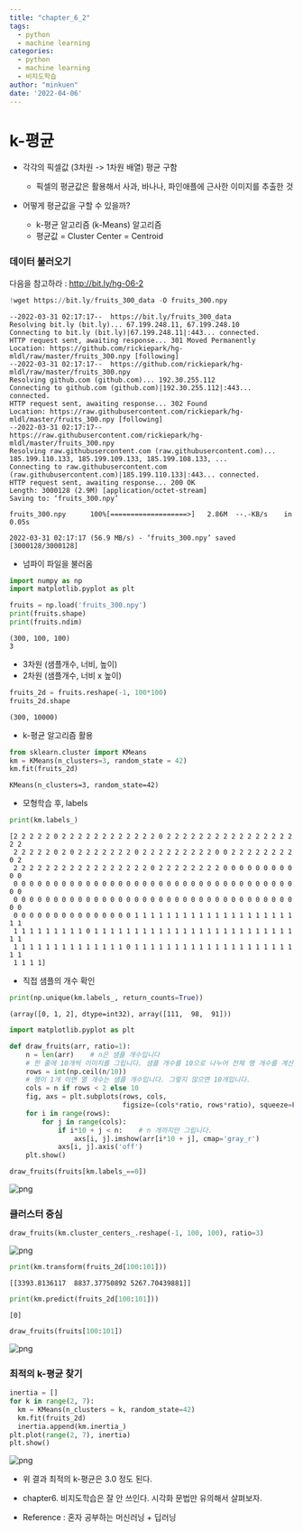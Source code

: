 ```yaml
---
title: "chapter_6_2"
tags:
  - python
  - machine learning
categories:
  - python
  - machine learning
  - 비지도학습
author: "minkuen"
date: '2022-04-06'
---
```


# k-평균
- 각각의 픽셀값 (3차원 -> 1차원 배열) 평균 구함
  + 픽셀의 평균값은 활용해서 사과, 바나나, 파인애플에 근사한 이미지를 추출한 것

- 어떻게 평균값을 구할 수 있을까?
  + k-평균 알고리즘 (k-Means) 알고리즘
  + 평균값 = Cluster Center = Centroid

### 데이터 불러오기
다음을 참고하라 : http://bit.ly/hg-06-2


```python
!wget https://bit.ly/fruits_300_data -O fruits_300.npy
```

    --2022-03-31 02:17:17--  https://bit.ly/fruits_300_data
    Resolving bit.ly (bit.ly)... 67.199.248.11, 67.199.248.10
    Connecting to bit.ly (bit.ly)|67.199.248.11|:443... connected.
    HTTP request sent, awaiting response... 301 Moved Permanently
    Location: https://github.com/rickiepark/hg-mldl/raw/master/fruits_300.npy [following]
    --2022-03-31 02:17:17--  https://github.com/rickiepark/hg-mldl/raw/master/fruits_300.npy
    Resolving github.com (github.com)... 192.30.255.112
    Connecting to github.com (github.com)|192.30.255.112|:443... connected.
    HTTP request sent, awaiting response... 302 Found
    Location: https://raw.githubusercontent.com/rickiepark/hg-mldl/master/fruits_300.npy [following]
    --2022-03-31 02:17:17--  https://raw.githubusercontent.com/rickiepark/hg-mldl/master/fruits_300.npy
    Resolving raw.githubusercontent.com (raw.githubusercontent.com)... 185.199.110.133, 185.199.109.133, 185.199.108.133, ...
    Connecting to raw.githubusercontent.com (raw.githubusercontent.com)|185.199.110.133|:443... connected.
    HTTP request sent, awaiting response... 200 OK
    Length: 3000128 (2.9M) [application/octet-stream]
    Saving to: ‘fruits_300.npy’
    
    fruits_300.npy      100%[===================>]   2.86M  --.-KB/s    in 0.05s   
    
    2022-03-31 02:17:17 (56.9 MB/s) - ‘fruits_300.npy’ saved [3000128/3000128]
    
    

- 넘파이 파일을 불러옴


```python
import numpy as np
import matplotlib.pyplot as plt

fruits = np.load('fruits_300.npy')
print(fruits.shape)
print(fruits.ndim)
```

    (300, 100, 100)
    3
    

- 3차원 (샘플개수, 너비, 높이)
- 2차원 (샘플개수, 너비 x 높이)


```python
fruits_2d = fruits.reshape(-1, 100*100)
fruits_2d.shape
```




    (300, 10000)



- k-평균 알고리즘 활용


```python
from sklearn.cluster import KMeans
km = KMeans(n_clusters=3, random_state = 42)
km.fit(fruits_2d)
```




    KMeans(n_clusters=3, random_state=42)



- 모형학습 후, labels


```python
print(km.labels_)
```

    [2 2 2 2 2 0 2 2 2 2 2 2 2 2 2 2 2 2 0 2 2 2 2 2 2 2 2 2 2 2 2 2 2 2 2 2 2
     2 2 2 2 2 0 2 0 2 2 2 2 2 2 2 0 2 2 2 2 2 2 2 2 2 0 0 2 2 2 2 2 2 2 2 0 2
     2 2 2 2 2 2 2 2 2 2 2 2 2 2 2 2 2 0 2 2 2 2 2 2 2 2 0 0 0 0 0 0 0 0 0 0 0
     0 0 0 0 0 0 0 0 0 0 0 0 0 0 0 0 0 0 0 0 0 0 0 0 0 0 0 0 0 0 0 0 0 0 0 0 0
     0 0 0 0 0 0 0 0 0 0 0 0 0 0 0 0 0 0 0 0 0 0 0 0 0 0 0 0 0 0 0 0 0 0 0 0 0
     0 0 0 0 0 0 0 0 0 0 0 0 0 0 0 1 1 1 1 1 1 1 1 1 1 1 1 1 1 1 1 1 1 1 1 1 1
     1 1 1 1 1 1 1 1 1 0 1 1 1 1 1 1 1 1 1 1 1 1 1 1 1 1 1 1 1 1 1 1 1 1 1 1 1
     1 1 1 1 1 1 1 1 1 1 1 1 1 1 0 1 1 1 1 1 1 1 1 1 1 1 1 1 1 1 1 1 1 1 1 1 1
     1 1 1 1]
    

- 직접 샘플의 개수 확인


```python
print(np.unique(km.labels_, return_counts=True))
```

    (array([0, 1, 2], dtype=int32), array([111,  98,  91]))
    


```python
import matplotlib.pyplot as plt

def draw_fruits(arr, ratio=1):
    n = len(arr)    # n은 샘플 개수입니다
    # 한 줄에 10개씩 이미지를 그립니다. 샘플 개수를 10으로 나누어 전체 행 개수를 계산합니다. 
    rows = int(np.ceil(n/10))
    # 행이 1개 이면 열 개수는 샘플 개수입니다. 그렇지 않으면 10개입니다.
    cols = n if rows < 2 else 10
    fig, axs = plt.subplots(rows, cols, 
                            figsize=(cols*ratio, rows*ratio), squeeze=False)
    for i in range(rows):
        for j in range(cols):
            if i*10 + j < n:    # n 개까지만 그립니다.
                axs[i, j].imshow(arr[i*10 + j], cmap='gray_r')
            axs[i, j].axis('off')
    plt.show()
```


```python
draw_fruits(fruits[km.labels_==0])
```


    
![png](/images/chapter_6_2/output_15_0.png)
    


### 클러스터 중심


```python
draw_fruits(km.cluster_centers_.reshape(-1, 100, 100), ratio=3)
```


    
![png](/images/chapter_6_2/output_17_0.png)
    



```python
print(km.transform(fruits_2d[100:101]))
```

    [[3393.8136117  8837.37750892 5267.70439881]]
    


```python
print(km.predict(fruits_2d[100:101]))
```

    [0]
    


```python
draw_fruits(fruits[100:101])
```


    
![png](/images/chapter_6_2/output_20_0.png)
    


### 최적의 k-평균 찾기


```python
inertia = []
for k in range(2, 7):
  km = KMeans(n_clusters = k, random_state=42)
  km.fit(fruits_2d)
  inertia.append(km.inertia_)
plt.plot(range(2, 7), inertia)
plt.show()
```


    
![png](/images/chapter_6_2/output_22_0.png)
    


- 위 결과 최적의 k-평균은 3.0 정도 된다.

- chapter6. 비지도학습은 잘 안 쓰인다. 시각화 문법만 유의해서 살펴보자.

- Reference : 혼자 공부하는 머신러닝 + 딥러닝
